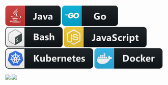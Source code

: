<p align="left">
  
  <img src="https://github.com/MikeCodesDotNET/ColoredBadges/raw/master/svg/dev/languages/java.svg" alt="python" style="max-width:100%;">
  <img src="https://github.com/MikeCodesDotNET/ColoredBadges/raw/master/svg/dev/languages/go.svg" alt="go" style="max-width:100%;">
  <img src="https://github.com/MikeCodesDotNET/ColoredBadges/raw/master/svg/dev/tools/bash.svg" alt="bash" style="max-width:100%;">
  <img src="https://raw.githubusercontent.com/MikeCodesDotNET/ColoredBadges/master/svg/dev/languages/js.svg" alt="bash" style="max-width:100%;">
  <img src="https://github.com/MikeCodesDotNET/ColoredBadges/raw/master/svg/dev/services/kubernetes.svg" alt="kubernetes" style="max-width:100%;">
  <img src="https://github.com/MikeCodesDotNET/ColoredBadges/raw/master/svg/dev/tools/docker.svg" alt="docker" style="max-width:100%;">
</p>

<a href="https://github.com/wangguoyan">
  <img align="center" height="170px" src="https://github-readme-stats.vercel.app/api?username=wangguoyan&show_icons=true&theme=buefy" />
</a>
<a href="https://github.com/wangguoyan">
  <img align="center" height="170px" src="https://github-readme-stats.vercel.app/api/top-langs/?username=wangguoyan&layout=compact&show_icons=true&theme=buefy" />
</a>

<!--
**wangguoyan/wangguoyan** is a ✨ _special_ ✨ repository because its `README.md` (this file) appears on your GitHub profile.

Here are some ideas to get you started:

- 🔭 I’m currently working on ...
- 🌱 I’m currently learning ...
- 👯 I’m looking to collaborate on ...
- 🤔 I’m looking for help with ...
- 💬 Ask me about ...
- 📫 How to reach me: ...
- 😄 Pronouns: ...
- ⚡ Fun fact: ...
-->
